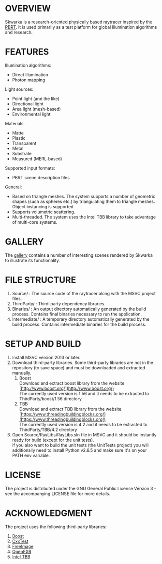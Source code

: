 OVERVIEW
========

Skwarka is a research-oriented physically based raytracer inspired by the [PBRT](http://www.pbrt.org/).
It is used primarily as a test platform for global illumination algorithms and research.

FEATURES
========

Illumination algorithms:

- Direct Illumination
- Photon mapping

Light sources:

- Point light (and the like)
- Directional light
- Area light (mesh-based)
- Environmental light

Materials:

- Matte
- Plastic
- Transparent
- Metal
- Substrate
- Measured (MERL-based)

Supported input formats:

- PBRT scene description files

General:

- Based on triangle meshes. The system supports a number of geometric shapes (such as spheres etc.) by triangulating them to triangle meshes.
  Object instancing is supported.
- Supports volumetric scattering.
- Multi-threaded. The system uses the Intel TBB library to take advantage of multi-core systems.

GALLERY
==============
The [gallery](http://volodymyr-kachurovskyi.github.io/Skwarka/gallery.html) contains a number of interesting scenes rendered by Skwarka to illustrate its functionality.

FILE STRUCTURE
==============

1. Source/ : The source code of the raytracer along with the MSVC project files.
2. ThirdParty/ : Third-party dependency libraries. 
3. Binaries/ : An output directory automatically generated by the build process. Contains final binaries necessary to run the application.
4. Intermediate/ : A temporary directory automatically generated by the build process. Contains intermediate binaries for the build process.

SETUP AND BUILD
===============

1. Install MSVC version 2013 or later.
2. Download third-party libraries.
Some third-party libraries are not in the repository (to save space) and must be downloaded and extracted manually.
    1. Boost<br/>
       Download and extract boost library from the website [http://www.boost.org/](http://www.boost.org/) <br/>
       The currently used version is 1.56 and it needs to be extracted to ThirdParty/boost/1.56 directory
    2. TBB<br/>
       Download and extract TBB library from the website [https://www.threadingbuildingblocks.org/](https://www.threadingbuildingblocks.org/) <br/>
       The currently used version is 4.2 and it needs to be extracted to ThirdParty/TBB/4.2 directory
3. Open Source/RayLibs/RayLibs.sln file in MSVC and it should be instantly ready for build (except for the unit tests).<br/>
If you also want to build the unit tests (the UnitTests project) you will additionally need to install Python v2.6.5 and make sure it's on your PATH env variable.

LICENSE
=======

The project is distributed under the GNU General Public License Version 3 - see the accompanying LICENSE file for more details.

ACKNOWLEDGMENT
==============

The project uses the following third-party libraries:

1. [Boost](http://www.boost.org/)
2. [CxxTest](http://cxxtest.com/)
3. [FreeImage](http://freeimage.sourceforge.net)
4. [OpenEXR](http://www.openexr.com/)
5. [Intel TBB](https://www.threadingbuildingblocks.org/)